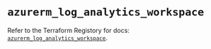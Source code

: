 # `azurerm_log_analytics_workspace`

Refer to the Terraform Registory for docs: [`azurerm_log_analytics_workspace`](https://www.terraform.io/docs/providers/azurerm/r/log_analytics_workspace).
